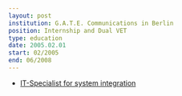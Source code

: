 ```yaml
---
layout: post
institution: G.A.T.E. Communications in Berlin
position: Internship and Dual VET
type: education
date: 2005.02.01
start: 02/2005
end: 06/2008
---
```

- [IT-Specialist for system integration](https://www.ihk-berlin.de/pruefungen-lehrgaenge/pruefungen/ausbildungspruefungen/pruefungsinformationen-fuer-einzelne-ausbildungsberufe/itberufe/fachinformatiker-systemintegration-4547900)
